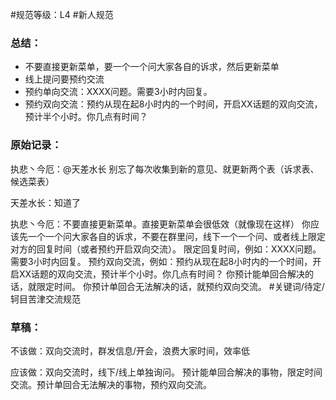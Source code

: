 #规范等级：L4 
#新人规范
### 总结：
- 不要直接更新菜单，要一个一个问大家各自的诉求，然后更新菜单
- 线上提问要预约交流
- 预约单向交流：XXXX问题。需要3小时内回复。
- 预约双向交流：预约从现在起8小时内的一个时间，开启XX话题的双向交流，预计半个小时。你几点有时间？

### 原始记录：
执悲丶今厄：@天差水长 别忘了每次收集到新的意见、就更新两个表（诉求表、候选菜表）

天差水长：知道了

执悲丶今厄：不要直接更新菜单。直接更新菜单会很低效（就像现在这样）
你应该先一个一个问大家各自的诉求，不要在群里问，线下一个一个问、或者线上限定对方的回复时间（或者预约开启双向交流）。
限定回复时间，例如：XXXX问题。需要3小时内回复。
预约双向交流，例如：预约从现在起8小时内的一个时间，开启XX话题的双向交流，预计半个小时。你几点有时间？
你预计能单回合解决的话，就限定时间。
你预计单回合无法解决的话，就预约双向交流。
#关键词/待定/轲目苦津交流规范


### 草稿：
不该做：双向交流时，群发信息/开会，浪费大家时间，效率低

应该做：双向交流时，线下/线上单独询问。
预计能单回合解决的事物，限定时间交流。预计单回合无法解决的事物，预约双向交流。


